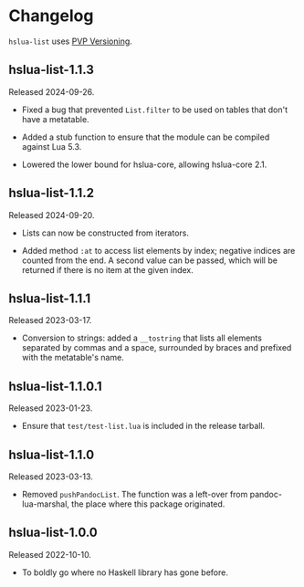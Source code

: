 # Changelog

`hslua-list` uses [PVP Versioning](https://pvp.haskell.org).

## hslua-list-1.1.3

Released 2024-09-26.

-   Fixed a bug that prevented `List.filter` to be used on tables
    that don't have a metatable.

-   Added a stub function to ensure that the module can be
    compiled against Lua 5.3.

-   Lowered the lower bound for hslua-core, allowing hslua-core
    2.1.

## hslua-list-1.1.2

Released 2024-09-20.

-   Lists can now be constructed from iterators.

-   Added method `:at` to access list elements by index; negative
    indices are counted from the end. A second value can be
    passed, which will be returned if there is no item at the
    given index.

## hslua-list-1.1.1

Released 2023-03-17.

-   Conversion to strings: added a `__tostring` that lists all
    elements separated by commas and a space, surrounded by braces
    and prefixed with the metatable's name.

## hslua-list-1.1.0.1

Released 2023-01-23.

-   Ensure that `test/test-list.lua` is included in the release
    tarball.

## hslua-list-1.1.0

Released 2023-03-13.

-   Removed `pushPandocList`. The function was a left-over from
    pandoc-lua-marshal, the place where this package originated.

## hslua-list-1.0.0

Released 2022-10-10.

-   To boldly go where no Haskell library has gone before.
